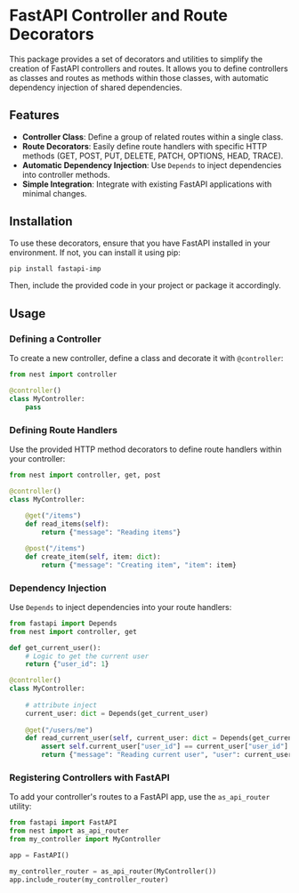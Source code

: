 # FastAPI Controller and Route Decorators

This package provides a set of decorators and utilities to simplify the creation of FastAPI controllers and routes. It allows you to define controllers as classes and routes as methods within those classes, with automatic dependency injection of shared dependencies.

## Features

- **Controller Class**: Define a group of related routes within a single class.
- **Route Decorators**: Easily define route handlers with specific HTTP methods (GET, POST, PUT, DELETE, PATCH, OPTIONS, HEAD, TRACE).
- **Automatic Dependency Injection**: Use `Depends` to inject dependencies into controller methods.
- **Simple Integration**: Integrate with existing FastAPI applications with minimal changes.

## Installation

To use these decorators, ensure that you have FastAPI installed in your environment. If not, you can install it using pip:

```bash
pip install fastapi-imp
```

Then, include the provided code in your project or package it accordingly.

## Usage

### Defining a Controller

To create a new controller, define a class and decorate it with `@controller`:

```python
from nest import controller

@controller()
class MyController:
    pass
```

### Defining Route Handlers

Use the provided HTTP method decorators to define route handlers within your controller:

```python
from nest import controller, get, post

@controller()
class MyController:
    
    @get("/items")
    def read_items(self):
        return {"message": "Reading items"}

    @post("/items")
    def create_item(self, item: dict):
        return {"message": "Creating item", "item": item}
```

### Dependency Injection

Use `Depends` to inject dependencies into your route handlers:

```python
from fastapi import Depends
from nest import controller, get

def get_current_user():
    # Logic to get the current user
    return {"user_id": 1}

@controller()
class MyController:
    
    # attribute inject
    current_user: dict = Depends(get_current_user)
    
    @get("/users/me")
    def read_current_user(self, current_user: dict = Depends(get_current_user)):
        assert self.current_user["user_id"] == current_user["user_id"]
        return {"message": "Reading current user", "user": current_user}
```

### Registering Controllers with FastAPI

To add your controller's routes to a FastAPI app, use the `as_api_router` utility:

```python
from fastapi import FastAPI
from nest import as_api_router
from my_controller import MyController

app = FastAPI()

my_controller_router = as_api_router(MyController())
app.include_router(my_controller_router)
```